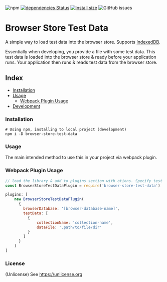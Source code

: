 ![npm](https://img.shields.io/npm/v/browser-store-test-data)
[![dependencies Status](https://status.david-dm.org/gh/eugene-the-red/browser-store-test-data.svg)](https://david-dm.org/eugene-the-red/browser-store-test-data)
[![install size](https://packagephobia.com/badge?p=browser-store-test-data)](https://packagephobia.com/result?p=browser-store-test-data)
![GitHub issues](https://img.shields.io/github/issues/eugene-the-red/browser-store-test-data)

# Browser Store Test Data
A simple way to load test data into the browser store. Supports [IndexedDB](https://www.w3.org/TR/IndexedDB/).

Essentially when developing, you provide a file with some test data.
This test data is loaded into the browser store & ready before your application runs. 
Your application then runs & reads test data from the browser store.

## Index
- [Installation](#installation)
- [Usage](#usage)
  - [Webpack Plugin Usage](#webpack-plugin-usage)
- [Development](#development)

### Installation
```shell
# Using npm, installing to local project (development)
npm i -D browser-store-test-data
```

### Usage
The main intended method to use this in your project via webpack plugin.

### Webpack Plugin Usage
```js
// load the library & add to plugins section with otions. Specify test data file(s) 
const BrowserStoreTestDataPlugin = require('browser-store-test-data')

plugins: [
    new BrowserStoreTestDataPlugin(
      {
        browserDatabase: '[browser-database-name]',
        testData: [
          {
              collectionName: 'collection-name',
              dataFile: '.path/to/file/dir'
          }
        ]
      }
    )    
]    
```

### License
(Unlicense) See https://unlicense.org
